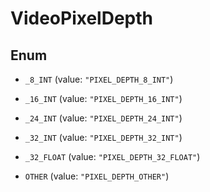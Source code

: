 
# VideoPixelDepth

## Enum


* `_8_INT` (value: `"PIXEL_DEPTH_8_INT"`)

* `_16_INT` (value: `"PIXEL_DEPTH_16_INT"`)

* `_24_INT` (value: `"PIXEL_DEPTH_24_INT"`)

* `_32_INT` (value: `"PIXEL_DEPTH_32_INT"`)

* `_32_FLOAT` (value: `"PIXEL_DEPTH_32_FLOAT"`)

* `OTHER` (value: `"PIXEL_DEPTH_OTHER"`)



